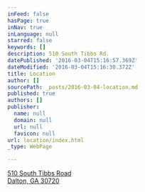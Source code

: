 ```yaml
---
inFeed: false
hasPage: true
inNav: true
inLanguage: null
starred: false
keywords: []
description: 510 South Tibbs Rd.
datePublished: '2016-03-04T15:16:57.369Z'
dateModified: '2016-03-04T15:16:30.372Z'
title: Location
author: []
sourcePath: _posts/2016-03-04-location.md
published: true
authors: []
publisher:
  name: null
  domain: null
  url: null
  favicon: null
url: location/index.html
_type: WebPage

---
```

[510 South Tibbs Road  
Dalton, GA 30720][0]

[0]: null
